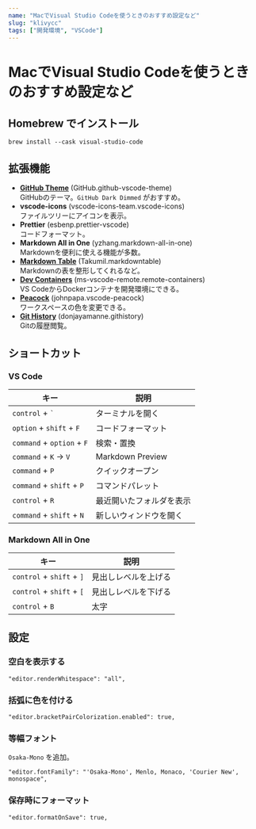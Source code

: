 ```yaml
---
name: "MacでVisual Studio Codeを使うときのおすすめ設定など"
slug: "klivycc"
tags: ["開発環境", "VSCode"]
---
```


# MacでVisual Studio Codeを使うときのおすすめ設定など

## Homebrew でインストール

```
brew install --cask visual-studio-code
```

## 拡張機能

- **[GitHub Theme](https://marketplace.visualstudio.com/items?itemName=GitHub.github-vscode-theme)** (GitHub.github-vscode-theme)  
  GitHubのテーマ。`GitHub Dark Dimmed` がおすすめ。
- **vscode-icons** (vscode-icons-team.vscode-icons)  
  ファイルツリーにアイコンを表示。
- **Prettier** (esbenp.prettier-vscode)  
  コードフォーマット。
- **Markdown All in One** (yzhang.markdown-all-in-one)  
  Markdownを便利に使える機能が多数。
- **[Markdown Table](https://marketplace.visualstudio.com/items?itemName=TakumiI.markdowntable)** (TakumiI.markdowntable)  
  Markdownの表を整形してくれるなど。
- **[Dev Containers](https://marketplace.visualstudio.com/items?itemName=ms-vscode-remote.remote-containers)** (ms-vscode-remote.remote-containers)  
  VS CodeからDockerコンテナを開発環境にできる。
- **[Peacock](https://marketplace.visualstudio.com/items?itemName=johnpapa.vscode-peacock)** (johnpapa.vscode-peacock)  
  ワークスペースの色を変更できる。
- **[Git History](https://marketplace.visualstudio.com/items?itemName=donjayamanne.githistory)** (donjayamanne.githistory)  
  Gitの履歴閲覧。

## ショートカット

### VS Code

| キー                       | 説明                     |
| -------------------------- | ------------------------ |
| `control` + `` ` ``        | ターミナルを開く         |
| `option` + `shift` + `F`   | コードフォーマット       |
| `command` + `option` + `F` | 検索・置換               |
| `command` + `K` -> `V`     | Markdown Preview         |
| `command` + `P`            | クイックオープン         |
| `command` + `shift` + `P`  | コマンドパレット         |
| `control` + `R`            | 最近開いたフォルダを表示 |
| `command` + `shift` + `N`  | 新しいウィンドウを開く   |

### Markdown All in One

| キー                      | 説明                 |
| ------------------------- | -------------------- |
| `control` + `shift` + `]` | 見出しレベルを上げる |
| `control` + `shift` + `[` | 見出しレベルを下げる |
| `control` + `B`           | 太字                 |

## 設定

### 空白を表示する

```
"editor.renderWhitespace": "all",
```

### 括弧に色を付ける

```
"editor.bracketPairColorization.enabled": true,
```

### 等幅フォント

`Osaka-Mono` を追加。

```
"editor.fontFamily": "'Osaka-Mono', Menlo, Monaco, 'Courier New', monospace",
```

### 保存時にフォーマット

```
"editor.formatOnSave": true,
```

